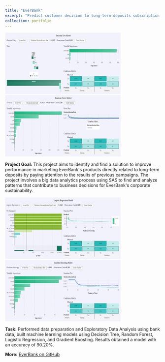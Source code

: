 ```yaml
---
title: "EverBank"
excerpt: "Predict customer decision to long-term deposits subscription based on bank data using machine learning models created in SAS<br><br><img src='/images/pf4.jpg' style='width:400px; height: 200px'> <img src='/images/pf4.1.jpg' style='width:400px; height: 200px'>"
collection: portfolio
---
```

 
<img src='/images/pf4.2.jpg' style= 'width:375px; height:200px'> <img src='/images/pf4.3.jpg' style= 'width:375px; height:200px'>

**Project Goal:** This project aims to identify and find a solution to improve performance in marketing EverBank's products directly related to long-term deposits by paying attention to the results of previous campaigns. The project involves a big data analytics process using SAS to find and analyze patterns that contribute to business decisions for EverBank's corporate sustainability. 

<img src='/images/pf4.4.jpg' style= 'width:375px; height:200px'> <img src='/images/pf4.5.jpg' style= 'width:375px; height:200px'>

**Task:** Performed data preparation and Exploratory Data Analysis using bank data, built machine learning models using Decision Tree, Random Forest, Logistic Regression, and Gradient Boosting. Results obtained a model with an accuracy of 90.20%.

**More:** [EverBank on GitHub](https://github.com/antonettekelly/EverBank)
